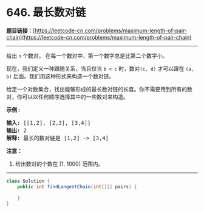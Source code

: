 # 646. 最长数对链

**题目链接：**[https://leetcode-cn.com/problems/maximum-length-of-pair-chain](https://leetcode-cn.com/problems/maximum-length-of-pair-chain)

---

<div class="content__1Y2H">
 <div class="notranslate">
  <p>给出&nbsp;<code>n</code>&nbsp;个数对。&nbsp;在每一个数对中，第一个数字总是比第二个数字小。</p> 
  <p>现在，我们定义一种跟随关系，当且仅当&nbsp;<code>b &lt; c</code>&nbsp;时，数对<code>(c, d)</code>&nbsp;才可以跟在&nbsp;<code>(a, b)</code>&nbsp;后面。我们用这种形式来构造一个数对链。</p> 
  <p>给定一个对数集合，找出能够形成的最长数对链的长度。你不需要用到所有的数对，你可以以任何顺序选择其中的一些数对来构造。</p> 
  <p><strong>示例 :</strong></p> 
  <pre class="language-text"><strong>输入:</strong> [[1,2], [2,3], [3,4]]
<strong>输出:</strong> 2
<strong>解释:</strong> 最长的数对链是 [1,2] -&gt; [3,4]
</pre> 
  <p><strong>注意：</strong></p> 
  <ol> 
   <li>给出数对的个数在&nbsp;[1, 1000] 范围内。</li> 
  </ol> 
 </div>
</div>

---

```java
class Solution {
    public int findLongestChain(int[][] pairs) {
        
    }
}
```